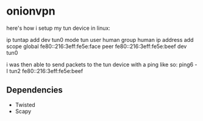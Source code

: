 onionvpn
========

here's how i setup my tun device in linux:

ip tuntap add dev tun0 mode tun user human group human
ip address add scope global fe80::216:3eff:fe5e:face peer fe80::216:3eff:fe5e:beef dev tun0

i was then able to send packets to the tun device with a ping like so:
ping6 -I tun2 fe80::216:3eff:fe5e:beef

Dependencies
------------

- Twisted
- Scapy



